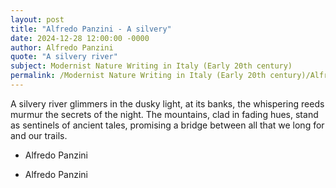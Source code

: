 ```yaml
---
layout: post
title: "Alfredo Panzini - A silvery"
date: 2024-12-28 12:00:00 -0000
author: Alfredo Panzini
quote: "A silvery river"
subject: Modernist Nature Writing in Italy (Early 20th century)
permalink: /Modernist Nature Writing in Italy (Early 20th century)/Alfredo Panzini/Alfredo Panzini - A silvery
---
```


A silvery river
glimmers in the dusky light,
at its banks, the whispering reeds
murmur the secrets of the night.
The mountains, clad in fading hues,
stand as sentinels of ancient tales,
promising a bridge between
all that we long for and our trails.

- Alfredo Panzini

- Alfredo Panzini
